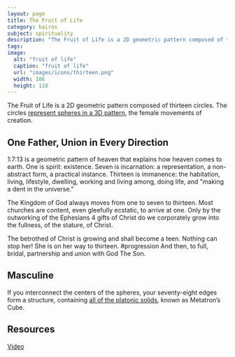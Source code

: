 ```yaml
---
layout: page
title: The Fruit of Life
category: kairos
subject: spirituality
description: "The Fruit of Life is a 2D geometric pattern composed of thirteen circles. The circles represent spheres in a 3D pattern which are the female movements of creation."
tags:
image:
  alt: "fruit of life"
  caption: "fruit of life"
  url: "images/icons/thirteen.png"
  width: 106
  height: 118
---
```


The Fruit of Life is a 2D geometric pattern composed of thirteen circles. The circles
[represent spheres in a 3D pattern](https://en.wikipedia.org/wiki/Overlapping_circles_grid),
the female movements of creation.

## One Father, Union in Every Direction

1:7:13 is a geometric pattern of heaven that explains how heaven comes to earth.
One is spirit: existence.
Seven is incarnation: a representation, a non-abstract form, a practical instance.
Thirteen is immanence: the habitation, living, lifestyle,
dwelling, working and living among, doing life,
and "making a dent in the universe."

The Kingdom of God always moves from one to seven to thirteen.
Most churches are content, even gleefully ecstatic, to arrive at one.
Only by the outworking of the Ephesians 4 gifts of Christ do we
corporately grow into the fullness, of the stature, of Christ.

The betrothed of Christ is growing and shall become a teen.
Nothing can stop her! She is on her way to thirteen. #‎progression
And then, to full, bridal, partnership and union with God The Son.

## Masculine

If you interconnect the centers of the spheres,
your seventy-eight edges form a structure, containing
[all of the platonic solids](http://mathworld.wolfram.com/PlatonicSolid.html),
known as Metatron’s Cube.

## Resources

[Video](https://www.youtube.com/watch?v=uN7OpiKtfQ0/)
